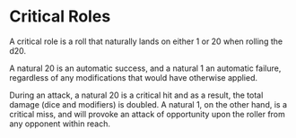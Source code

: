 # Critical Roles

A critical role is a roll that naturally lands on either 1 or 20 when rolling the d20.

A natural 20 is an automatic success, and a natural 1 an automatic failure, regardless of any modifications that would have otherwise applied.

During an attack, a natural 20 is a critical hit and as a result, the total damage (dice and modifiers) is doubled. A natural 1, on the other hand, is a critical miss, and will provoke an attack of opportunity upon the roller from any opponent within reach.